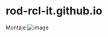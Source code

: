 # rod-rcl-it.github.io
Montaje
![image](https://github.com/rod-rcl-it/rod-rcl-it.github.io/assets/167569519/c7419a87-25a4-44f4-a066-b6695c60aa28)
